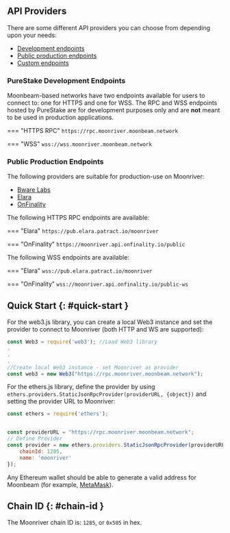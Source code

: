## API Providers

There are some different API providers you can choose from depending upon your needs:

- [Development endpoints](#purestake-development-endpoints)
- [Public production endpoints](#public-production-endpoints)
- [Custom endpoints](/builders/get-started/api-providers)

### PureStake Development Endpoints

Moonbeam-based networks have two endpoints available for users to connect to: one for HTTPS and one for WSS. The RPC and WSS endpoints hosted by PureStake are for development purposes only and are **not** meant to be used in production applications.

=== "HTTPS RPC"
    ```
    https://rpc.moonriver.moonbeam.network
    ```

=== "WSS"
    ```
    wss://wss.moonriver.moonbeam.network
    ```

### Public Production Endpoints

The following providers are suitable for production-use on Moonriver:

- [Bware Labs](https://bwarelabs.com/)
- [Elara](https://elara.patract.io/)
- [OnFinality](https://onfinality.io/)

The following HTTPS RPC endpoints are available:

=== "Elara"
    ```
    https://pub.elara.patract.io/moonriver
    ```
    
=== "OnFinality"
    ```
    https://moonriver.api.onfinality.io/public
    ```

The following WSS endpoints are available:

=== "Elara"
    ```
    wss://pub.elara.patract.io/moonriver
    ```

=== "OnFinality"
    ```
    wss://moonriver.api.onfinality.io/public-ws
    ```

## Quick Start {: #quick-start } 

For the web3.js library, you can create a local Web3 instance and set the provider to connect to Moonriver (both HTTP and WS are supported):

```js
const Web3 = require('web3'); //Load Web3 library
.
.
.
//Create local Web3 instance - set Moonriver as provider
const web3 = new Web3("https://rpc.moonriver.moonbeam.network"); 
```

For the ethers.js library, define the provider by using `ethers.providers.StaticJsonRpcProvider(providerURL, {object})` and setting the provider URL to Moonriver:

```js
const ethers = require('ethers');


const providerURL = "https://rpc.moonriver.moonbeam.network";
// Define Provider
const provider = new ethers.providers.StaticJsonRpcProvider(providerURL, {
    chainId: 1285,
    name: 'moonriver'
});
```

Any Ethereum wallet should be able to generate a valid address for Moonbeam (for example, [MetaMask](https://metamask.io/)).

## Chain ID {: #chain-id } 

The Moonriver chain ID is: `1285`, or `0x505` in hex.
